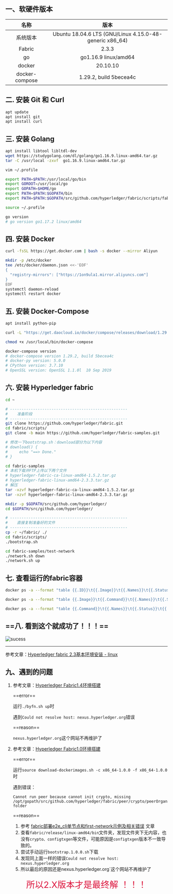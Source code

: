 ## 一、软硬件版本

|      名称      |                          版本                           |
| :------------: | :-----------------------------------------------------: |
|    系统版本    | Ubuntu 18.04.6 LTS (GNU/Linux 4.15.0-48-generic x86_64) |
|     Fabric     |                          2.3.3                          |
|       go       |                  go1.16.9 linux/amd64                   |
|     docker     |                        20.10.10                         |
| docker-compose |                 1.29.2, build 5becea4c                  |

## 二. 安装 Git 和 Curl

```bash
apt update
apt install git
apt install curl
```

## 三. 安装 Golang

```bash
apt install libtool libltdl-dev
wget https://studygolang.com/dl/golang/go1.16.9.linux-amd64.tar.gz
tar -C /usr/local -zxvf  go1.16.9.linux-amd64.tar.gz

vim ~/.profile

export PATH=$PATH:/usr/local/go/bin
export GOROOT=/usr/local/go
export GOPATH=$HOME/go
export PATH=$PATH:$GOPATH/bin
export PATH=$PATH:$GOPATH/src/github.com/hyperledger/fabric/scripts/fabric-samples/bin

source ~/.profile

go version
# go version go1.17.2 linux/amd64
```

## 四. 安装 Docker

```bash
curl -fsSL https://get.docker.com | bash -s docker --mirror Aliyun

mkdir -p /etc/docker
tee /etc/docker/daemon.json <<-'EOF'
{
  "registry-mirrors": ["https://1on9ula1.mirror.aliyuncs.com"]
}
EOF
systemctl daemon-reload
systemctl restart docker
```

## 五. 安装 Docker-Compose

```bash
apt install python-pip

curl -L "https://get.daocloud.io/docker/compose/releases/download/1.29.2/docker-compose-$(uname -s)-$(uname -m)" -o /usr/local/bin/docker-compose

chmod +x /usr/local/bin/docker-compose

docker-compose version
# docker-compose version 1.29.2, build 5becea4c
# docker-py version: 5.0.0
# CPython version: 3.7.10
# OpenSSL version: OpenSSL 1.1.0l  10 Sep 2019
```

 ## 六. 安装 Hyperledger fabric

```bash
cd ~

# ---------------------------------------------------
#    准备阶段
# ---------------------------------------------------
git clone https://github.com/hyperledger/fabric.git
cd fabric/scripts/
git clone -b main https://github.com/hyperledger/fabric-samples.git

# 修改一下bootstrap.sh：download部分为以下内容
# download() {
#     echo "==> Done."
# }

cd fabric-samples
# 本机下载并FTP上传以下两个文件
# hyperledger-fabric-ca-linux-amd64-1.5.2.tar.gz 
# hyperledger-fabric-linux-amd64-2.3.3.tar.gz 
# 解压
tar -xzvf hyperledger-fabric-ca-linux-amd64-1.5.2.tar.gz
tar -xzvf hyperledger-fabric-linux-amd64-2.3.3.tar.gz

mkdir -p $GOPATH/src/github.com/hyperledger/
cd $GOPATH/src/github.com/hyperledger/

# ---------------------------------------------------
#    直接复制准备好的文件
# ---------------------------------------------------
cp -r ~/fabric/ ./
cd fabric/scripts/
./bootstrap.sh 

cd fabric-samples/test-network
./network.sh down
./network.sh up
```

## 七. 查看运行的fabric容器

```bash
docker ps -a --format "table {{.ID}}\t{{.Image}}\t{{.Names}}\t{{.Status}}"

docker ps -a --format "table {{.Image}}\t{{.Command}}\t{{.Names}}\t{{.Status}}"

docker ps -a --format "table {{.Command}}\t{{.Names}}\t{{.Status}}\t{{.Ports}}"
```

## ==八. 看到这个就成功了！！！==

![sucess](https://gitee.com/jxprog/PicBed/raw/master/md/2021/10/29-223321.png)

------

参考文章：[Hyperledger fabric 2.3基本环境安装 - linux](https://blog.csdn.net/weixin_44142032/article/details/110230668)

## 九、遇到的问题

1.   参考文章：[Hyperledger Fabric1.4环境搭建](https://www.cnblogs.com/cbkj-xd/p/11067790.html)

     ==error==

     运行`./byfn.sh up`时

     遇到`Could not resolve host: nexus.hyperledger.org`错误

     ==reason== 

     `nexus.hyperledger.org`这个网站不再维护了

2.   参考文章：[Hyperledger Fabric1.0环境搭建](https://blog.csdn.net/qq_36336522/article/details/84071711)

     ==error==

      运行`source download-dockerimages.sh -c x86_64-1.0.0 -f x86_64-1.0.0`时

     遇到错误：

     ```text
     Cannot run peer because cannot init crypto, missing /opt/gopath/src/github.com/hyperledger/fabric/peer/crypto/peerOrganizations/org1.example.com/users/Admin@org1.example.com/msp folder 
     ```
     ==reason==

     1.   参考 [fabric部署e2e_cli单节点和first-network示例及相关错误](https://blog.csdn.net/vivian_ll/article/details/79966210) 文章
     2.   查看`fabric/release/linux-amd64/bin`文件夹，发现文件夹下无内容，也没有`crypto、configtxgen`等文件，可能原因是`configtxgen`版本不一致导致的。
     3.   尝试手动运行`bootstrap.1.0.0.sh`下载
     4.   发现同上面一样的错误`Could not resolve host: nexus.hyperledger.org`
     5.   所以最后的原因还是nexus.hyperledger.org`这个网站不再维护了

<div style="text-align:center;margin-top:18px;"><span style="color:crimson;font-size:27px">所以2.X版本才是最终解 ！！！</span></div>

